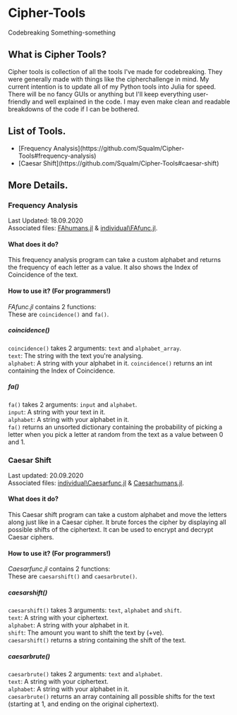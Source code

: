 # Cipher-Tools
Codebreaking Something-something

## What is Cipher Tools?
Cipher tools is collection of all the tools I've made for codebreaking. They were generally made with things like the cipherchallenge in mind. My current intention is to update all of my Python tools into Julia for speed. There will be no fancy GUIs or anything but I'll keep everything user-friendly and well explained in the code. I may even make clean and readable breakdowns of the code if I can be bothered.

## List of Tools.
<ul>
  <li>[Frequency Analysis](https://github.com/Squalm/Cipher-Tools#frequency-analysis)</li>
  <li>[Caesar Shift](https://github.com/Squalm/Cipher-Tools#caesar-shift)
</ul>

## More Details.
### Frequency Analysis
Last Updated: 18.09.2020  
Associated files: [FAhumans.jl](https://github.com/Squalm/Cipher-Tools/blob/master/FAhumans.jl) & [individual\\FAfunc.jl](https://github.com/Squalm/Cipher-Tools/blob/master/individual/FAfunc.jl).  
#### What does it do?
This frequency analysis program can take a custom alphabet and returns the frequency of each letter as a value. It also shows the Index of Coincidence of the text.  
#### How to use it? (For programmers!)
*FAfunc.jl* contains 2 functions:  
These are `coincidence()` and `fa()`.  
##### coincidence()
`coincidence()` takes 2 arguments: `text` and `alphabet_array`.  
`text`: The string with the text you're analysing.  
`alphabet`: A string with your alphabet in it.
`coincidence()` returns an int containing the Index of Coincidence.  
##### fa()
`fa()` takes 2 arguments: `input` and `alphabet`.  
`input`: A string with your text in it.  
`alphabet`: A string with your alphabet in it.  
`fa()` returns an unsorted dictionary containing the probability of picking a letter when you pick a letter at random from the text as a value between 0 and 1.  
### Caesar Shift
Last updated: 20.09.2020  
Associated files: [individual\\Caesarfunc.jl](https://github.com/Squalm/Cipher-Tools/blob/master/individual/Caesarfunc.jl) & [Caesarhumans.jl](https://github.com/Squalm/Cipher-Tools/blob/master/Caesarhumans.jl).
#### What does it do?
This Caesar shift program can take a custom alphabet and move the letters along just like in a Caesar cipher. It brute forces the cipher by displaying all possible shifts of the ciphertext. It can be used to encrypt and decrypt Caesar ciphers.
#### How to use it? (For programmers!)
*Caesarfunc.jl* contains 2 functions:  
These are `caesarshift()` and `caesarbrute()`.
##### caesarshift()
`caesarshift()` takes 3 arguments: `text`, `alphabet` and `shift`.  
`text`: A string with your ciphertext.  
`alphabet`: A string with your alphabet in it.  
`shift`: The amount you want to shift the text by (+ve).  
`caesarshift()` returns a string containing the shift of the text.
##### caesarbrute()
`caesarbrute()` takes 2 arguments: `text` and `alphabet`.  
`text`: A string with your ciphertext.  
`alphabet`: A string with your alphabet in it.  
`caesarbrute()` returns an array containing all possible shifts for the text (starting at 1, and ending on the original ciphertext).
